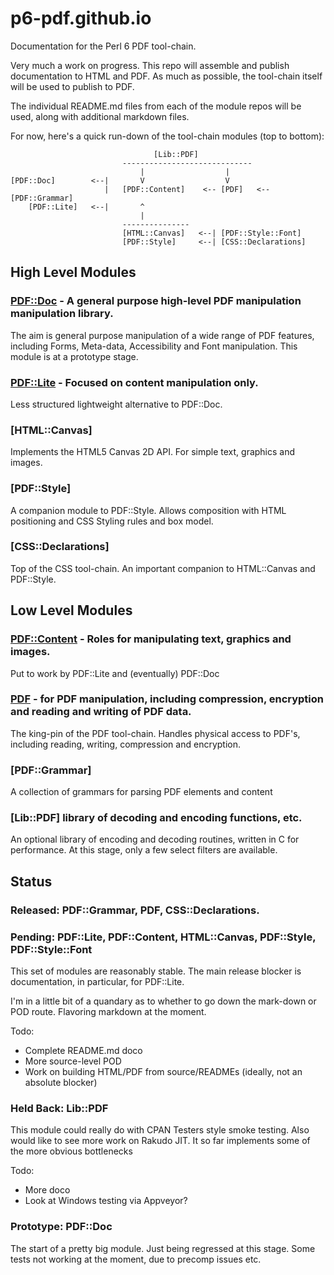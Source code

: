 p6-pdf.github.io
================

Documentation for the Perl 6 PDF tool-chain.

Very much a work on progress. This repo will assemble and publish documentation
to HTML and PDF. As much as possible, the tool-chain itself will be used to
publish to PDF.

The individual README.md files from each of the module repos will be used, along
with additional markdown files.

For now, here's a quick run-down of the tool-chain modules (top to bottom):
```
                                [Lib::PDF]
                         -----------------------------
                             |                  |
[PDF::Doc]        <--|       V                  V
                     |   [PDF::Content]    <-- [PDF]   <-- [PDF::Grammar]
    [PDF::Lite]   <--|       ^          
                             |          
                         ---------------
                         [HTML::Canvas]   <--| [PDF::Style::Font]
                         [PDF::Style]     <--| [CSS::Declarations]
```

## High Level Modules

### [PDF::Doc](https://github.com/p6-pdf/PDF-Doc-p6) - A general purpose high-level PDF manipulation manipulation library.

The aim is general purpose manipulation of a wide range of PDF features, including Forms, Meta-data, Accessibility and Font manipulation. This module is at
a prototype stage.

### [PDF::Lite](https://github.com/p6-pdf/PDF-Lite-p6) - Focused on content manipulation only.

Less structured lightweight alternative to PDF::Doc.

### [HTML::Canvas]

Implements the HTML5 Canvas 2D API. For simple text, graphics and images.

### [PDF::Style]

A companion module to PDF::Style. Allows composition with HTML positioning and CSS Styling rules and box model.

### [CSS::Declarations]

Top of the CSS tool-chain. An important companion to HTML::Canvas and PDF::Style.

## Low Level Modules

### [PDF::Content](https://github.com/p6-pdf/PDF-Content-p6) - Roles for manipulating text, graphics and images.

Put to work by PDF::Lite and (eventually) PDF::Doc

### [PDF](https://github.com/p6-pdf/PDF-p6) - for PDF manipulation, including compression, encryption and reading and writing of PDF data.

The king-pin of the PDF tool-chain. Handles physical access to PDF's, including reading, writing, compression and encryption.

### [PDF::Grammar]

A collection of grammars for parsing PDF elements and content

### [Lib::PDF] library of decoding and encoding functions, etc.

An optional library of encoding and decoding routines, written in C for
performance. At this stage, only a few select filters are available.

## Status

### Released: PDF::Grammar, PDF, CSS::Declarations.

### Pending: PDF::Lite, PDF::Content, HTML::Canvas, PDF::Style, PDF::Style::Font

This set of modules are reasonably stable. The main release blocker is documentation, in particular, for PDF::Lite.

I'm in a little bit of a quandary as to whether to go down the mark-down or
POD route. Flavoring markdown at the moment.

Todo:

- Complete README.md doco
- More source-level POD
- Work on building HTML/PDF from source/READMEs (ideally, not an absolute blocker)

### Held Back: Lib::PDF

This module could really do with CPAN Testers style smoke testing. Also
would like to see more work on Rakudo JIT. It so far implements some of
the more obvious bottlenecks

Todo:

- More doco
- Look at Windows testing via Appveyor?

### Prototype: PDF::Doc

The start of a pretty big module. Just being regressed at this stage.
Some tests not working at the moment, due to precomp issues etc.